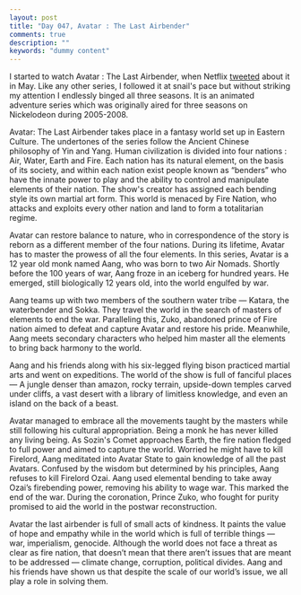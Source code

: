 ```yaml
---
layout: post
title: "Day 047, Avatar : The Last Airbender"
comments: true
description: ""
keywords: "dummy content"
---  
```





I started to watch Avatar : The Last Airbender, when Netflix [tweeted](https://twitter.com/netflix/status/1261419683116249089?lang=en) about it in May. Like any other series, I followed it at snail's pace but without striking my  attention I endlessly binged all three seasons. It is an animated adventure series which was originally aired for three seasons on Nickelodeon during 2005-2008. 

Avatar: The Last Airbender takes place in a fantasy world set up in Eastern Culture. The undertones of the series follow the Ancient Chinese philosophy of Yin and Yang. Human civilization is divided into four nations : Air, Water, Earth and Fire. Each nation has its natural element, on the basis of its society, and within each nation exist people known as “benders” who have the innate power to play and the ability to control and manipulate elements of their nation. The show's creator has assigned each bending style its own martial art form. This world is menaced by Fire Nation, who attacks and exploits every other nation and land to form a totalitarian regime.

Avatar can restore balance to nature, who in correspondence of the story is reborn as a different member of the four nations. During its lifetime, Avatar has to master the prowess of all the four elements. In this series, Avatar is a 12 year old monk named Aang, who was born to two Air Nomads. Shortly before the 100 years of war, Aang froze in an iceberg for hundred years. He emerged, still biologically 12 years old, into the world engulfed by war. 

Aang teams up with two members of the southern water tribe — Katara, the waterbender and Sokka. They travel the world in the search of masters of elements to end the war. Paralleling this, Zuko, abandoned prince of Fire nation aimed to defeat and capture Avatar and restore his pride. Meanwhile, Aang meets secondary characters who helped him master all the elements to bring back harmony to the world.

Aang and his friends along with his six-legged flying bison practiced martial arts and went on expeditions. The world of the show is full of fanciful places — A jungle denser than amazon, rocky terrain, upside-down temples carved under cliffs, a vast desert with a library of limitless knowledge, and even an island on the back of a beast.  

Avatar managed to embrace all the movements taught by the masters while still following his cultural appropriation. Being a monk he has never killed any living being. As Sozin's Comet approaches Earth, the fire nation fledged to full power and aimed to capture the world. Worried he might have to kill Firelord, Aang meditated into Avatar State to gain knowledge of all the past Avatars. Confused by the wisdom but determined by his principles, Aang refuses to kill Firelord Ozai. Aang used elemental bending to take away Ozai’s firebending power, removing his ability to wage war. This marked the end of the war. During the coronation, Prince Zuko, who fought for purity promised to aid the world in the postwar reconstruction.

Avatar the last airbender is full of small acts of kindness. It paints the value of hope and empathy while in the world which is full of terrible things — war, imperialism, genocide. Although the world does not face a threat as clear as fire nation, that doesn’t mean that there aren’t issues that are meant to be addressed — climate change, corruption, political divides. Aang and his friends have shown us that despite the scale of our world’s issue, we all play a role in solving them.  



